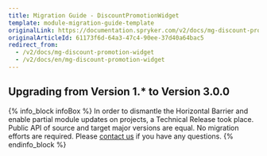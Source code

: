 ```yaml
---
title: Migration Guide - DiscountPromotionWidget
template: module-migration-guide-template
originalLink: https://documentation.spryker.com/v2/docs/mg-discount-promotion-widget
originalArticleId: 61173f6d-64a3-47c4-90ee-37d40a64bac5
redirect_from:
  - /v2/docs/mg-discount-promotion-widget
  - /v2/docs/en/mg-discount-promotion-widget
---
```


## Upgrading from Version 1.* to Version 3.0.0

{% info_block infoBox %}
In order to dismantle the Horizontal Barrier and enable partial module updates on projects, a Technical Release took place. Public API of source and target major versions are equal. No migration efforts are required. Please [contact us](https://spryker.com/en/support/) if you have any questions.
{% endinfo_block %}

